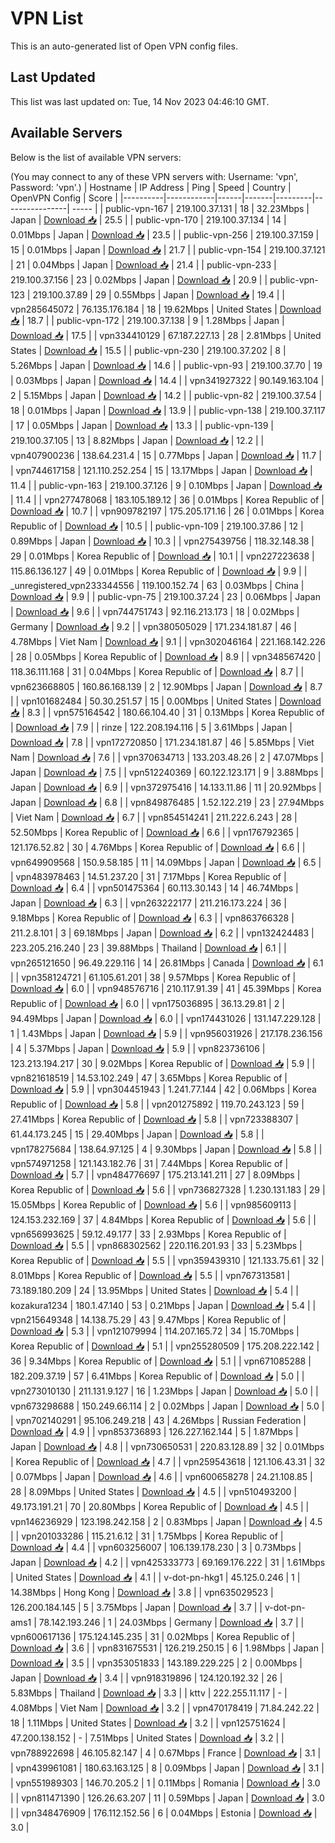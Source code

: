 # VPN List

This is an auto-generated list of Open VPN config files.

## Last Updated

This list was last updated on: Tue, 14 Nov 2023 04:46:10 GMT.

## Available Servers

Below is the list of available VPN servers:

(You may connect to any of these VPN servers with: Username: 'vpn', Password: 'vpn'.)
| Hostname | IP Address | Ping | Speed | Country | OpenVPN Config | Score |
|----------|------------|------|-------|---------|----------------| ----- |
| public-vpn-167 | 219.100.37.131 | 18 | 32.23Mbps | Japan | [Download 📥](./configs/server_0_JP.ovpn) | 25.5 |
| public-vpn-170 | 219.100.37.134 | 14 | 0.01Mbps | Japan | [Download 📥](./configs/server_1_JP.ovpn) | 23.5 |
| public-vpn-256 | 219.100.37.159 | 15 | 0.01Mbps | Japan | [Download 📥](./configs/server_2_JP.ovpn) | 21.7 |
| public-vpn-154 | 219.100.37.121 | 21 | 0.04Mbps | Japan | [Download 📥](./configs/server_3_JP.ovpn) | 21.4 |
| public-vpn-233 | 219.100.37.156 | 23 | 0.02Mbps | Japan | [Download 📥](./configs/server_4_JP.ovpn) | 20.9 |
| public-vpn-123 | 219.100.37.89 | 29 | 0.55Mbps | Japan | [Download 📥](./configs/server_5_JP.ovpn) | 19.4 |
| vpn285645072 | 76.135.176.184 | 18 | 19.62Mbps | United States | [Download 📥](./configs/server_6_US.ovpn) | 18.7 |
| public-vpn-172 | 219.100.37.138 | 9 | 1.28Mbps | Japan | [Download 📥](./configs/server_7_JP.ovpn) | 17.5 |
| vpn334410129 | 67.187.227.13 | 28 | 2.81Mbps | United States | [Download 📥](./configs/server_8_US.ovpn) | 15.5 |
| public-vpn-230 | 219.100.37.202 | 8 | 5.26Mbps | Japan | [Download 📥](./configs/server_9_JP.ovpn) | 14.6 |
| public-vpn-93 | 219.100.37.70 | 19 | 0.03Mbps | Japan | [Download 📥](./configs/server_10_JP.ovpn) | 14.4 |
| vpn341927322 | 90.149.163.104 | 2 | 5.15Mbps | Japan | [Download 📥](./configs/server_11_JP.ovpn) | 14.2 |
| public-vpn-82 | 219.100.37.54 | 18 | 0.01Mbps | Japan | [Download 📥](./configs/server_12_JP.ovpn) | 13.9 |
| public-vpn-138 | 219.100.37.117 | 17 | 0.05Mbps | Japan | [Download 📥](./configs/server_13_JP.ovpn) | 13.3 |
| public-vpn-139 | 219.100.37.105 | 13 | 8.82Mbps | Japan | [Download 📥](./configs/server_14_JP.ovpn) | 12.2 |
| vpn407900236 | 138.64.231.4 | 15 | 0.77Mbps | Japan | [Download 📥](./configs/server_15_JP.ovpn) | 11.7 |
| vpn744617158 | 121.110.252.254 | 15 | 13.17Mbps | Japan | [Download 📥](./configs/server_16_JP.ovpn) | 11.4 |
| public-vpn-163 | 219.100.37.126 | 9 | 0.10Mbps | Japan | [Download 📥](./configs/server_17_JP.ovpn) | 11.4 |
| vpn277478068 | 183.105.189.12 | 36 | 0.01Mbps | Korea Republic of | [Download 📥](./configs/server_18_KR.ovpn) | 10.7 |
| vpn909782197 | 175.205.171.16 | 26 | 0.01Mbps | Korea Republic of | [Download 📥](./configs/server_19_KR.ovpn) | 10.5 |
| public-vpn-109 | 219.100.37.86 | 12 | 0.89Mbps | Japan | [Download 📥](./configs/server_20_JP.ovpn) | 10.3 |
| vpn275439756 | 118.32.148.38 | 29 | 0.01Mbps | Korea Republic of | [Download 📥](./configs/server_21_KR.ovpn) | 10.1 |
| vpn227223638 | 115.86.136.127 | 49 | 0.01Mbps | Korea Republic of | [Download 📥](./configs/server_22_KR.ovpn) | 9.9 |
| _unregistered_vpn233344556 | 119.100.152.74 | 63 | 0.03Mbps | China | [Download 📥](./configs/server_23_CN.ovpn) | 9.9 |
| public-vpn-75 | 219.100.37.24 | 23 | 0.06Mbps | Japan | [Download 📥](./configs/server_24_JP.ovpn) | 9.6 |
| vpn744751743 | 92.116.213.173 | 18 | 0.02Mbps | Germany | [Download 📥](./configs/server_25_DE.ovpn) | 9.2 |
| vpn380505029 | 171.234.181.87 | 46 | 4.78Mbps | Viet Nam | [Download 📥](./configs/server_26_VN.ovpn) | 9.1 |
| vpn302046164 | 221.168.142.226 | 28 | 0.05Mbps | Korea Republic of | [Download 📥](./configs/server_27_KR.ovpn) | 8.9 |
| vpn348567420 | 118.36.111.168 | 31 | 0.04Mbps | Korea Republic of | [Download 📥](./configs/server_28_KR.ovpn) | 8.7 |
| vpn623668805 | 160.86.168.139 | 2 | 12.90Mbps | Japan | [Download 📥](./configs/server_29_JP.ovpn) | 8.7 |
| vpn101682484 | 50.30.251.57 | 15 | 0.00Mbps | United States | [Download 📥](./configs/server_30_US.ovpn) | 8.3 |
| vpn575164542 | 180.66.104.40 | 31 | 0.13Mbps | Korea Republic of | [Download 📥](./configs/server_31_KR.ovpn) | 7.9 |
| rinze | 122.208.194.116 | 5 | 3.61Mbps | Japan | [Download 📥](./configs/server_32_JP.ovpn) | 7.8 |
| vpn172720850 | 171.234.181.87 | 46 | 5.85Mbps | Viet Nam | [Download 📥](./configs/server_33_VN.ovpn) | 7.6 |
| vpn370634713 | 133.203.48.26 | 2 | 47.07Mbps | Japan | [Download 📥](./configs/server_34_JP.ovpn) | 7.5 |
| vpn512240369 | 60.122.123.171 | 9 | 3.88Mbps | Japan | [Download 📥](./configs/server_35_JP.ovpn) | 6.9 |
| vpn372975416 | 14.133.11.86 | 11 | 20.92Mbps | Japan | [Download 📥](./configs/server_36_JP.ovpn) | 6.8 |
| vpn849876485 | 1.52.122.219 | 23 | 27.94Mbps | Viet Nam | [Download 📥](./configs/server_37_VN.ovpn) | 6.7 |
| vpn854514241 | 211.222.6.243 | 28 | 52.50Mbps | Korea Republic of | [Download 📥](./configs/server_38_KR.ovpn) | 6.6 |
| vpn176792365 | 121.176.52.82 | 30 | 4.76Mbps | Korea Republic of | [Download 📥](./configs/server_39_KR.ovpn) | 6.6 |
| vpn649909568 | 150.9.58.185 | 11 | 14.09Mbps | Japan | [Download 📥](./configs/server_40_JP.ovpn) | 6.5 |
| vpn483978463 | 14.51.237.20 | 31 | 7.17Mbps | Korea Republic of | [Download 📥](./configs/server_41_KR.ovpn) | 6.4 |
| vpn501475364 | 60.113.30.143 | 14 | 46.74Mbps | Japan | [Download 📥](./configs/server_42_JP.ovpn) | 6.3 |
| vpn263222177 | 211.216.173.224 | 36 | 9.18Mbps | Korea Republic of | [Download 📥](./configs/server_43_KR.ovpn) | 6.3 |
| vpn863766328 | 211.2.8.101 | 3 | 69.18Mbps | Japan | [Download 📥](./configs/server_44_JP.ovpn) | 6.2 |
| vpn132424483 | 223.205.216.240 | 23 | 39.88Mbps | Thailand | [Download 📥](./configs/server_45_TH.ovpn) | 6.1 |
| vpn265121650 | 96.49.229.116 | 14 | 26.81Mbps | Canada | [Download 📥](./configs/server_46_CA.ovpn) | 6.1 |
| vpn358124721 | 61.105.61.201 | 38 | 9.57Mbps | Korea Republic of | [Download 📥](./configs/server_47_KR.ovpn) | 6.0 |
| vpn948576716 | 210.117.91.39 | 41 | 45.39Mbps | Korea Republic of | [Download 📥](./configs/server_48_KR.ovpn) | 6.0 |
| vpn175036895 | 36.13.29.81 | 2 | 94.49Mbps | Japan | [Download 📥](./configs/server_49_JP.ovpn) | 6.0 |
| vpn174431026 | 131.147.229.128 | 1 | 1.43Mbps | Japan | [Download 📥](./configs/server_50_JP.ovpn) | 5.9 |
| vpn956031926 | 217.178.236.156 | 4 | 5.37Mbps | Japan | [Download 📥](./configs/server_51_JP.ovpn) | 5.9 |
| vpn823736106 | 123.213.194.217 | 30 | 9.02Mbps | Korea Republic of | [Download 📥](./configs/server_52_KR.ovpn) | 5.9 |
| vpn821618519 | 14.53.102.249 | 47 | 3.65Mbps | Korea Republic of | [Download 📥](./configs/server_53_KR.ovpn) | 5.9 |
| vpn304451943 | 1.241.77.144 | 42 | 0.06Mbps | Korea Republic of | [Download 📥](./configs/server_54_KR.ovpn) | 5.8 |
| vpn201275892 | 119.70.243.123 | 59 | 27.41Mbps | Korea Republic of | [Download 📥](./configs/server_55_KR.ovpn) | 5.8 |
| vpn723388307 | 61.44.173.245 | 15 | 29.40Mbps | Japan | [Download 📥](./configs/server_56_JP.ovpn) | 5.8 |
| vpn178275684 | 138.64.97.125 | 4 | 9.30Mbps | Japan | [Download 📥](./configs/server_57_JP.ovpn) | 5.8 |
| vpn574971258 | 121.143.182.76 | 31 | 7.44Mbps | Korea Republic of | [Download 📥](./configs/server_58_KR.ovpn) | 5.7 |
| vpn484776697 | 175.213.141.211 | 27 | 8.09Mbps | Korea Republic of | [Download 📥](./configs/server_59_KR.ovpn) | 5.6 |
| vpn736827328 | 1.230.131.183 | 29 | 15.05Mbps | Korea Republic of | [Download 📥](./configs/server_60_KR.ovpn) | 5.6 |
| vpn985609113 | 124.153.232.169 | 37 | 4.84Mbps | Korea Republic of | [Download 📥](./configs/server_61_KR.ovpn) | 5.6 |
| vpn656993625 | 59.12.49.177 | 33 | 2.93Mbps | Korea Republic of | [Download 📥](./configs/server_62_KR.ovpn) | 5.5 |
| vpn868302562 | 220.116.201.93 | 33 | 5.23Mbps | Korea Republic of | [Download 📥](./configs/server_63_KR.ovpn) | 5.5 |
| vpn359439310 | 121.133.75.61 | 32 | 8.01Mbps | Korea Republic of | [Download 📥](./configs/server_64_KR.ovpn) | 5.5 |
| vpn767313581 | 73.189.180.209 | 24 | 13.95Mbps | United States | [Download 📥](./configs/server_65_US.ovpn) | 5.4 |
| kozakura1234 | 180.1.47.140 | 53 | 0.21Mbps | Japan | [Download 📥](./configs/server_66_JP.ovpn) | 5.4 |
| vpn215649348 | 14.138.75.29 | 43 | 9.47Mbps | Korea Republic of | [Download 📥](./configs/server_67_KR.ovpn) | 5.3 |
| vpn121079994 | 114.207.165.72 | 34 | 15.70Mbps | Korea Republic of | [Download 📥](./configs/server_68_KR.ovpn) | 5.1 |
| vpn255280509 | 175.208.222.142 | 36 | 9.34Mbps | Korea Republic of | [Download 📥](./configs/server_69_KR.ovpn) | 5.1 |
| vpn671085288 | 182.209.37.19 | 57 | 6.41Mbps | Korea Republic of | [Download 📥](./configs/server_70_KR.ovpn) | 5.0 |
| vpn273010130 | 211.131.9.127 | 16 | 1.23Mbps | Japan | [Download 📥](./configs/server_71_JP.ovpn) | 5.0 |
| vpn673298688 | 150.249.66.114 | 2 | 0.02Mbps | Japan | [Download 📥](./configs/server_72_JP.ovpn) | 5.0 |
| vpn702140291 | 95.106.249.218 | 43 | 4.26Mbps | Russian Federation | [Download 📥](./configs/server_73_RU.ovpn) | 4.9 |
| vpn853736893 | 126.227.162.144 | 5 | 1.87Mbps | Japan | [Download 📥](./configs/server_74_JP.ovpn) | 4.8 |
| vpn730650531 | 220.83.128.89 | 32 | 0.01Mbps | Korea Republic of | [Download 📥](./configs/server_75_KR.ovpn) | 4.7 |
| vpn259543618 | 121.106.43.31 | 32 | 0.07Mbps | Japan | [Download 📥](./configs/server_76_JP.ovpn) | 4.6 |
| vpn600658278 | 24.21.108.85 | 28 | 8.09Mbps | United States | [Download 📥](./configs/server_77_US.ovpn) | 4.5 |
| vpn510493200 | 49.173.191.21 | 70 | 20.80Mbps | Korea Republic of | [Download 📥](./configs/server_78_KR.ovpn) | 4.5 |
| vpn146236929 | 123.198.242.158 | 2 | 0.83Mbps | Japan | [Download 📥](./configs/server_79_JP.ovpn) | 4.5 |
| vpn201033286 | 115.21.6.12 | 31 | 1.75Mbps | Korea Republic of | [Download 📥](./configs/server_80_KR.ovpn) | 4.4 |
| vpn603256007 | 106.139.178.230 | 3 | 0.73Mbps | Japan | [Download 📥](./configs/server_81_JP.ovpn) | 4.2 |
| vpn425333773 | 69.169.176.222 | 31 | 1.61Mbps | United States | [Download 📥](./configs/server_82_US.ovpn) | 4.1 |
| v-dot-pn-hkg1 | 45.125.0.246 | 1 | 14.38Mbps | Hong Kong | [Download 📥](./configs/server_83_HK.ovpn) | 3.8 |
| vpn635029523 | 126.200.184.145 | 5 | 3.75Mbps | Japan | [Download 📥](./configs/server_84_JP.ovpn) | 3.7 |
| v-dot-pn-ams1 | 78.142.193.246 | 1 | 24.03Mbps | Germany | [Download 📥](./configs/server_85_DE.ovpn) | 3.7 |
| vpn600617136 | 175.124.145.235 | 31 | 0.02Mbps | Korea Republic of | [Download 📥](./configs/server_86_KR.ovpn) | 3.6 |
| vpn831675531 | 126.219.250.15 | 6 | 1.98Mbps | Japan | [Download 📥](./configs/server_87_JP.ovpn) | 3.5 |
| vpn353051833 | 143.189.229.225 | 2 | 0.00Mbps | Japan | [Download 📥](./configs/server_88_JP.ovpn) | 3.4 |
| vpn918319896 | 124.120.192.32 | 26 | 5.83Mbps | Thailand | [Download 📥](./configs/server_89_TH.ovpn) | 3.3 |
| kttv | 222.255.11.117 | - | 4.08Mbps | Viet Nam | [Download 📥](./configs/server_90_VN.ovpn) | 3.2 |
| vpn470178419 | 71.84.242.22 | 18 | 1.11Mbps | United States | [Download 📥](./configs/server_91_US.ovpn) | 3.2 |
| vpn125751624 | 47.200.138.152 | - | 7.51Mbps | United States | [Download 📥](./configs/server_92_US.ovpn) | 3.2 |
| vpn788922698 | 46.105.82.147 | 4 | 0.67Mbps | France | [Download 📥](./configs/server_93_FR.ovpn) | 3.1 |
| vpn439961081 | 180.63.163.125 | 8 | 0.09Mbps | Japan | [Download 📥](./configs/server_94_JP.ovpn) | 3.1 |
| vpn551989303 | 146.70.205.2 | 1 | 0.11Mbps | Romania | [Download 📥](./configs/server_95_RO.ovpn) | 3.0 |
| vpn811471390 | 126.26.63.207 | 11 | 0.59Mbps | Japan | [Download 📥](./configs/server_96_JP.ovpn) | 3.0 |
| vpn348476909 | 176.112.152.56 | 6 | 0.04Mbps | Estonia | [Download 📥](./configs/server_97_EE.ovpn) | 3.0 |
